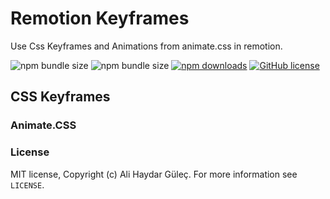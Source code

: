 # Remotion Keyframes

Use Css Keyframes and Animations from animate.css in remotion.

![npm bundle size](https://img.shields.io/bundlephobia/min/remotion-keyframes)
![npm bundle size](https://img.shields.io/bundlephobia/minzip/remotion-keyframes)
[![npm downloads](https://img.shields.io/npm/dt/remotion-keyframes)](https://www.npmjs.com/package/remotion-keyframes)
[![GitHub license](https://img.shields.io/badge/license-MIT-blue.svg)](https://github.com/facebook/react/blob/master/LICENSE)

## CSS Keyframes

### Animate.CSS

### License

MIT license, Copyright (c) Ali Haydar Güleç. For more information see `LICENSE`.
